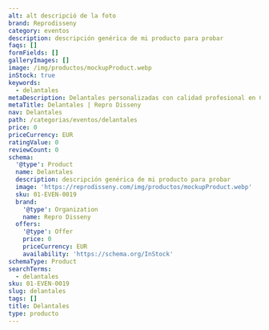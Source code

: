 ```yaml
---
alt: alt descripció de la foto
brand: Reprodisseny
category: eventos
description: descripción genérica de mi producto para probar
faqs: []
formFields: []
galleryImages: []
image: /img/productos/mockupProduct.webp
inStock: true
keywords:
  - delantales
metaDescription: Delantales personalizadas con calidad profesional en Cataluña.
metaTitle: Delantales | Repro Disseny
nav: Delantales
path: /categorias/eventos/delantales
price: 0
priceCurrency: EUR
ratingValue: 0
reviewCount: 0
schema:
  '@type': Product
  name: Delantales
  description: descripción genérica de mi producto para probar
  image: 'https://reprodisseny.com/img/productos/mockupProduct.webp'
  sku: 01-EVEN-0019
  brand:
    '@type': Organization
    name: Repro Disseny
  offers:
    '@type': Offer
    price: 0
    priceCurrency: EUR
    availability: 'https://schema.org/InStock'
schemaType: Product
searchTerms:
  - delantales
sku: 01-EVEN-0019
slug: delantales
tags: []
title: Delantales
type: producto
---
```


